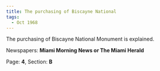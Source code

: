 ```yaml
---  
title: The purchasing of Biscayne National  
tags:  
  - Oct 1968  
---  
```

  
The purchasing of Biscayne National Monument is explained.  
  
Newspapers: **Miami Morning News or The Miami Herald**  
  
Page: **4**, Section: **B** 
